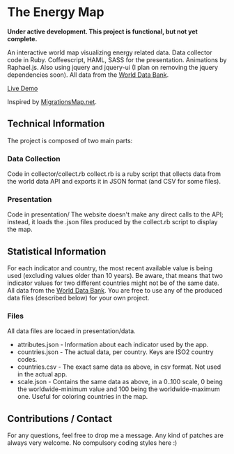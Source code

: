 # The Energy Map 
**Under active development. This project is functional, but not yet complete.**

An interactive world map visualizing energy related data.  Data collector code in Ruby. Coffeescript, HAML, SASS for the presentation. Animations by Raphael.js. Also using jquery and jquery-ui (I plan on removing the jquery dependencies soon). All data from the [World Data Bank](http://data.worldbank.org/).

[Live Demo](http://chrisp.gr/projects/energymap/)

Inspired by [MigrationsMap.net](https://github.com/madewulf/MigrationsMap.net).

## Technical Information
The project is composed of two main parts:
### Data Collection
Code in collector/collect.rb
collect.rb is a ruby script that ollects data from the world data API and exports it in JSON format (and CSV for some files).

### Presentation
Code in presentation/
The website doesn't make any direct calls to the API; instead, it loads the .json files produced by the collect.rb script to display the map.

## Statistical Information
For each indicator and country, the most recent available value is being used (excluding values older than 10 years). Be aware, that means that two indicator values for two different countries might not be of the same date. All data from the [World Data Bank](http://data.worldbank.org/). You are free to use any of the produced data files (described below) for your own project.
### Files
All data files are locaed in presentation/data.

* attributes.json - Information about each indicator used by the app.
* countries.json - The actual data, per country. Keys are ISO2 country codes.
* countries.csv - The exact same data as above, in csv format. Not used in the actual app.
* scale.json - Contains the same data as above, in a 0..100 scale, 0 being the worldwide-minimum value and 100 being the worldwide-maximum one. Useful for coloring countries in the map.

## Contributions / Contact
For any questions, feel free to drop me a message.
Any kind of patches are always very welcome. No compulsory coding styles here :)
